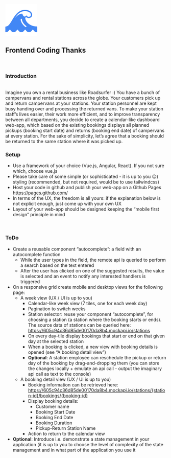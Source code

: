 <img src="./public/wave.png"></img>

## Frontend Coding Thanks
<br>

### Introduction
<br>
Imagine you own a rental business like Roadsurfer :) You have a bunch of campervans
and rental stations across the globe. Your customers pick up and return campervans at
your stations. Your station personnel are kept busy handing over and processing the
returned vans. To make your station staff’s lives easier, their work more efficient, and
to improve transparency between all departments, you decide to create a calendar-like
dashboard web-app, which based on the existing bookings displays all planned
pickups (booking start date) and returns (booking end date) of campervans at every
station. For the sake of simplicity, let’s agree that a booking should be returned to the
same station where it was picked up.

</br>

### Setup
- Use a framework of your choice (Vue.js, Angular, React). If you not sure which,
choose vue.js
- Please take care of some simple (or sophisticated - it is up to you 😉) styling
(recommended, but not required, would be to use tailwindcss)
- Host your code in github and publish your web-app on a Github Pages
https://pages.github.com/
- In terms of the UX, the freedom is all yours: if the explanation below is not
explicit enough, just come up with your own UX
- Layout of your web-app should be designed keeping the “mobile first design”
principle in mind

<br>

### ToDo
- Create a reusable component “autocomplete”: a field with an autocomplete
function
  - While the user types in the field, the remote api is queried to perform a
search based on the text entered
  - After the user has clicked on one of the suggested results, the value is
selected and an event to notify any interested handlers is triggered
- On a responsive grid create mobile and desktop views for the following page:
  - A week view (UX / UI is up to you)
    - Calendar-like week view (7 tiles, one for each week day)
    - Pagination to switch weeks
    - Station selector: reuse your component “autocomplete”, for
choosing a station (a station where the booking starts or ends).
The source data of stations can be queried here:
https://605c94c36d85de00170da8b4.mockapi.io/stations
    - On every day-tile display bookings that start or end on that
given day at the selected station
    - When a booking is clicked, a new view with booking details is
opened (see “A booking detail view”)
    - <b>Optional</b>: A station employee can reschedule the pickup or
return day of the booking by drag-and-dropping them (you can
store the changes locally + emulate an api call - output the
imaginary api call as text to the console)
  - A booking detail view (UX / UI is up to you)
    - Booking information can be retrieved here:
https://605c94c36d85de00170da8b4.mockapi.io/stations/{station-id}/bookings/{booking-id}
    - Display booking details:
      - Customer name
      - Booking Start Date
      - Booking End Date
      - Booking Duration
      - Pickup-Return Station Name
    - Action to return to the calendar view
- <b>Optional</b>: Introduce i.e. demonstrate a state management in your application (it
is up to you to choose the level of complexity of the state management and in
what part of the application you use it